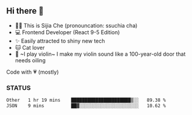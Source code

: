 ## Hi there 👋

- 🙋‍♀️ This is Sijia Che (pronouncation: ssuchia cha)
- 💻 Frontend Developer (React 9-5 Edition)
- ✨ Easily attracted to shiny new tech
- 🐱 Cat lover
- 🌟 ~I play violin~ I make my violin sound like a 100-year-old door that needs oiling

Code with 💗 (mostly)

### STATUS
<!--START_SECTION:waka-->

```txt
Other   1 hr 19 mins    ██████████████████████▒░░   89.38 %
JSON    9 mins          ██▓░░░░░░░░░░░░░░░░░░░░░░   10.62 %
```

<!--END_SECTION:waka-->
